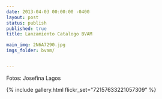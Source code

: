 ```yaml
---
date: 2013-04-03 00:00:00 -0400
layout: post
status: publish
published: true
title: Lanzamiento Catalogo BVAM

main_img: 2N6A7290.jpg
imgs_folder: bvam/


---
```


Fotos: Josefina Lagos

{% include gallery.html flickr_set="72157633221057309" %}
